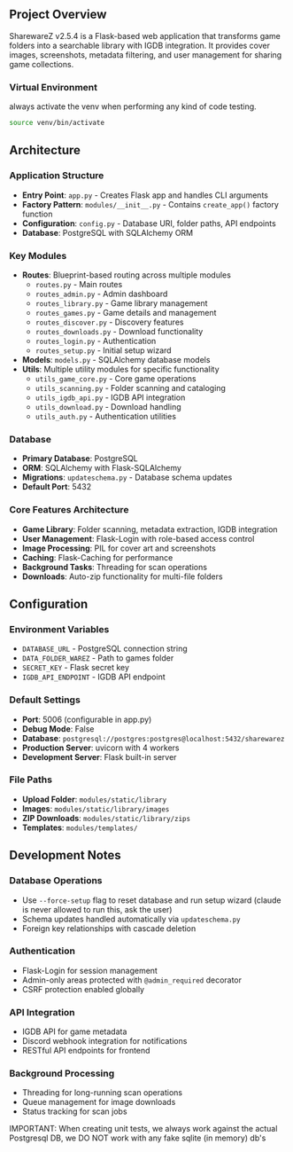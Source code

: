 ## Project Overview

SharewareZ v2.5.4 is a Flask-based web application that transforms game folders into a searchable library with IGDB integration. It provides cover images, screenshots, metadata filtering, and user management for sharing game collections.


### Virtual Environment
always activate the venv when performing any kind of code testing.

```bash
source venv/bin/activate

```
## Architecture

### Application Structure
- **Entry Point**: `app.py` - Creates Flask app and handles CLI arguments
- **Factory Pattern**: `modules/__init__.py` - Contains `create_app()` factory function
- **Configuration**: `config.py` - Database URI, folder paths, API endpoints
- **Database**: PostgreSQL with SQLAlchemy ORM

### Key Modules
- **Routes**: Blueprint-based routing across multiple modules
  - `routes.py` - Main routes
  - `routes_admin.py` - Admin dashboard
  - `routes_library.py` - Game library management
  - `routes_games.py` - Game details and management
  - `routes_discover.py` - Discovery features
  - `routes_downloads.py` - Download functionality
  - `routes_login.py` - Authentication
  - `routes_setup.py` - Initial setup wizard
- **Models**: `models.py` - SQLAlchemy database models
- **Utils**: Multiple utility modules for specific functionality
  - `utils_game_core.py` - Core game operations
  - `utils_scanning.py` - Folder scanning and cataloging
  - `utils_igdb_api.py` - IGDB API integration
  - `utils_download.py` - Download handling
  - `utils_auth.py` - Authentication utilities

### Database
- **Primary Database**: PostgreSQL
- **ORM**: SQLAlchemy with Flask-SQLAlchemy
- **Migrations**: `updateschema.py` - Database schema updates
- **Default Port**: 5432

### Core Features Architecture
- **Game Library**: Folder scanning, metadata extraction, IGDB integration
- **User Management**: Flask-Login with role-based access control
- **Image Processing**: PIL for cover art and screenshots
- **Caching**: Flask-Caching for performance
- **Background Tasks**: Threading for scan operations
- **Downloads**: Auto-zip functionality for multi-file folders

## Configuration

### Environment Variables
- `DATABASE_URL` - PostgreSQL connection string
- `DATA_FOLDER_WAREZ` - Path to games folder
- `SECRET_KEY` - Flask secret key
- `IGDB_API_ENDPOINT` - IGDB API endpoint

### Default Settings
- **Port**: 5006 (configurable in app.py)
- **Debug Mode**: False
- **Database**: `postgresql://postgres:postgres@localhost:5432/sharewarez`
- **Production Server**: uvicorn with 4 workers
- **Development Server**: Flask built-in server

### File Paths
- **Upload Folder**: `modules/static/library`
- **Images**: `modules/static/library/images`
- **ZIP Downloads**: `modules/static/library/zips`
- **Templates**: `modules/templates/`

## Development Notes

### Database Operations
- Use `--force-setup` flag to reset database and run setup wizard (claude is never allowed to run this, ask the user)
- Schema updates handled automatically via `updateschema.py`
- Foreign key relationships with cascade deletion

### Authentication
- Flask-Login for session management
- Admin-only areas protected with `@admin_required` decorator
- CSRF protection enabled globally

### API Integration
- IGDB API for game metadata
- Discord webhook integration for notifications
- RESTful API endpoints for frontend

### Background Processing
- Threading for long-running scan operations
- Queue management for image downloads
- Status tracking for scan jobs


IMPORTANT: When creating unit tests, we always work against the actual Postgresql DB, we DO NOT work with any fake sqlite (in memory) db's
